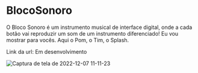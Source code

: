 # BlocoSonoro
O Bloco Sonoro é um instrumento musical de interface digital, onde a cada botão vai reproduzir um som de um instrumento diferenciado! 
Eu vou mostrar para vocês. Aqui o Pom, o Tim, o Splash.

Link da url: Em desenvolvimento


![Captura de tela de 2022-12-07 11-11-23](https://user-images.githubusercontent.com/81722875/206201276-e09c848e-4b66-45e9-afdf-f493b126dd30.png)

